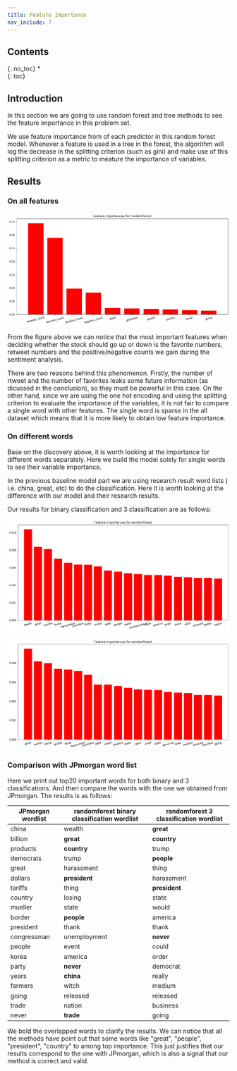```yaml
---
title: Feature Importance
nav_include: 7
---
```


## Contents
{:.no_toc}
*  
{: toc}

## Introduction

In this section we are going to use random forest and tree methods to see the feature importance in this problem set.

We use feature importance from of each predictor in this random forest model. Whenever a feature is used in a tree in the forest, the algorithm will log the decrease in the splitting criterion (such as gini) and make use of this splitting criterion as a metric to meature the importance of variables.

## Results

### On all features

![feature importance 1](pic/featureImportance/fp1.png)

From the figure above we can notice that the most important features when deciding whether the stock should go up or down is the favorite numbers, retweet numbers and the positive/negative counts we gain during the sentiment analysis. 

There are two reasons behind this phenomenon. Firstly, the number of rtweet and the number of favorites leaks some future information (as dicussed in the conclusion), so they must be powerful in this case. On the other hand, since we are using the one hot encoding and using the splitting criterion to evaluate the importance of the variables, it is not fair to compare a single word with other features. The single word is sparse in the all dataset which means that it is more likely to obtain low feature importance.

### On different words

Base on the discovery above, it is worth looking at the importance for different words separately. Here we build the model solely for single words to see their variable importance. 

In the previous baseline model part we are using research result word lists ( i.e. china, great, etc) to do the classification. Here it is worth looking at the difference with our model and their research results. 

Our results for binary classification and 3 classification are as follows:

![feature importance 2](pic/featureImportance/fp2.png)

![feature importance 3](pic/featureImportance/fp3.png)

### Comparison with JPmorgan word list

Here we print out top20 important words for both binary and 3 classifications. And then compare the words with the one we obtained from JPmorgan. The results is as follows:

| JPmorgan wordlist | randomforest binary classification wordlist | randomforest 3 classification wordlist |
|-------------------|---------------------------------------------|----------------------------------------|
| china             | wealth                                      | **great**                                 |
| billion           | **great**                                       | **country**                           |
| products          | **country**                                     | trump                                  |
| democrats         | trump                                       | **people**                                |
| great             | harassment                                  | thing                                  |
| dollars           | **president**                                   | harassment                             |
| tariffs           | thing                                       | **president**                              |
| country           | losing                                      | state                                  |
| mueller           | state                                       | would                                  |
| border            | **people**                                   | america                                |
| president         | thank                                       | thank                                  |
| congressman       | unemployment                                | **never**                                  |
| people            | event                                       | could                                  |
| korea             | america                                     | order                                  |
| party             | **never**                                     | democrat                               |
| years             | **china**                                     | really                                 |
| farmers           | witch                                       | medium                                 |
| going             | released                                    | released                               |
| trade             | nation                                      | business                               |
| never             | **trade**                                       | going                                  |

We bold the overlapped words to clarify the results. We can notice that all the methods have point out that some words like "great", "people", "president", "country" to among top importance. This just justifies that our results correspond to the one with JPmorgan, which is also a signal that our method is correct and valid.


